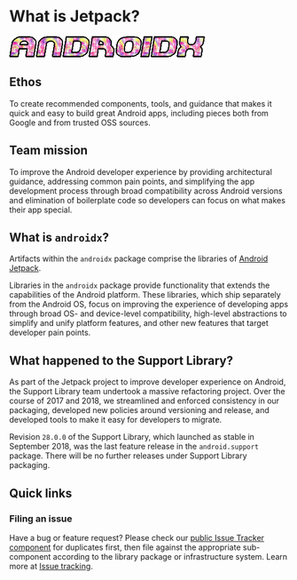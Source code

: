 # What is Jetpack?

![alt_text](androidx.gif "Androidx Gif")

## Ethos

To create recommended components, tools, and guidance that makes it quick and
easy to build great Android apps, including pieces both from Google and from
trusted OSS sources.

## Team mission

To improve the Android developer experience by providing architectural guidance,
addressing common pain points, and simplifying the app development process
through broad compatibility across Android versions and elimination of
boilerplate code so developers can focus on what makes their app special.

## What is `androidx`?

Artifacts within the `androidx` package comprise the libraries of
[Android Jetpack](https://developer.android.com/jetpack).

Libraries in the `androidx` package provide functionality that extends the
capabilities of the Android platform. These libraries, which ship separately
from the Android OS, focus on improving the experience of developing apps
through broad OS- and device-level compatibility, high-level abstractions to
simplify and unify platform features, and other new features that target
developer pain points.

## What happened to the Support Library?

As part of the Jetpack project to improve developer experience on Android, the
Support Library team undertook a massive refactoring project. Over the course of
2017 and 2018, we streamlined and enforced consistency in our packaging,
developed new policies around versioning and release, and developed tools to
make it easy for developers to migrate.

Revision `28.0.0` of the Support Library, which launched as stable in September
2018, was the last feature release in the `android.support` package. There will
be no further releases under Support Library packaging.

## Quick links

### Filing an issue

Have a bug or feature request? Please check our
[public Issue Tracker component](http://issuetracker.google.com/issues/new?component=192731&template=842428)
for duplicates first, then file against the appropriate sub-component according
to the library package or infrastructure system. Learn more at
[Issue tracking](onboarding.md#tracking-bugs).
